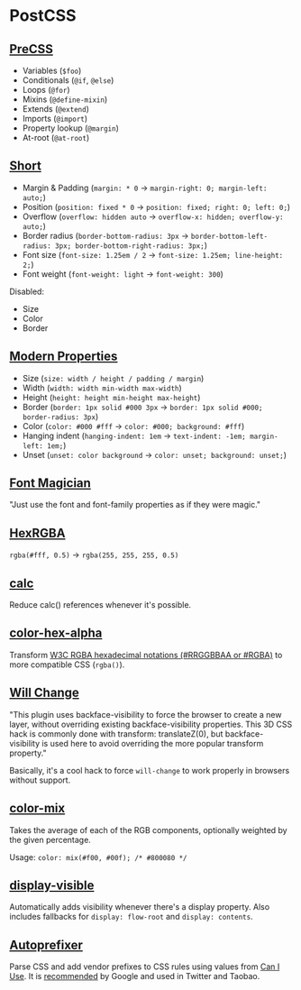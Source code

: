 # PostCSS

## [PreCSS](https://github.com/jonathantneal/precss/blob/master/README.md)
- Variables (`$foo`)
- Conditionals (`@if`, `@else`)
- Loops (`@for`)
- Mixins (`@define-mixin`)
- Extends (`@extend`)
- Imports (`@import`)
- Property lookup (`@margin`)
- At-root (`@at-root`)

## [Short](https://github.com/jonathantneal/postcss-short/blob/master/README.md)
- Margin & Padding (`margin: * 0` -> `margin-right: 0; margin-left: auto;`)
- Position (`position: fixed * 0` -> `position: fixed; right: 0; left: 0;`)
- Overflow (`overflow: hidden auto` -> `overflow-x: hidden; overflow-y: auto;`)
- Border radius (`border-bottom-radius: 3px` -> `border-bottom-left-radius: 3px; border-bottom-right-radius: 3px;`)
- Font size (`font-size: 1.25em / 2` -> `font-size: 1.25em; line-height: 2;`)
- Font weight (`font-weight: light` -> `font-weight: 300`)

Disabled:
- Size
- Color
- Border

## [Modern Properties](https://www.npmjs.com/package/postcss-modern-properties)
- Size (`size: width / height / padding / margin`)
- Width (`width: width min-width max-width`)
- Height (`height: height min-height max-height`)
- Border (`border: 1px solid #000 3px` -> `border: 1px solid #000; border-radius: 3px`)
- Color (`color: #000 #fff` -> `color: #000; background: #fff`)
- Hanging indent (`hanging-indent: 1em` -> `text-indent: -1em; margin-left: 1em;`)
- Unset (`unset: color background` -> `color: unset; background: unset;`)

## [Font Magician](https://github.com/jonathantneal/postcss-font-magician/blob/master/README.md)
"Just use the font and font-family properties as if they were magic."

## [HexRGBA](https://github.com/seaneking/postcss-hexrgba/blob/master/README.md)
`rgba(#fff, 0.5)` -> `rgba(255, 255, 255, 0.5)`

## [calc](https://github.com/postcss/postcss-calc/blob/master/README.md)
Reduce calc() references whenever it's possible.

## [color-hex-alpha](https://github.com/postcss/postcss-color-hex-alpha/blob/master/README.md)
Transform [W3C RGBA hexadecimal notations (#RRGGBBAA or #RGBA)](https://drafts.csswg.org/css-color/#hex-notation) to more compatible CSS (`rgba()`).

## [Will Change](https://github.com/postcss/postcss-will-change/blob/master/README.md)
"This plugin uses backface-visibility to force the browser to create a new layer, without overriding existing backface-visibility properties. This 3D CSS hack is commonly done with transform: translateZ(0), but backface-visibility is used here to avoid overriding the more popular transform property."

Basically, it's a cool hack to force `will-change` to work properly in browsers without support.

## [color-mix](https://github.com/iamstarkov/postcss-color-mix/blob/master/README.md)
Takes the average of each of the RGB components, optionally weighted by the given percentage.

Usage: `color: mix(#f00, #00f); /* #800080 */`

## [display-visible](https://www.npmjs.com/package/postcss-display-visible)
Automatically adds visibility whenever there's a display property. Also includes fallbacks for `display: flow-root` and `display: contents`.

## [Autoprefixer](https://github.com/postcss/autoprefixer/blob/master/README.md)
Parse CSS and add vendor prefixes to CSS rules using values from [Can I Use](http://caniuse.com/). It is [recommended](https://developers.google.com/web/tools/setup/setup-buildtools#dont_trip_up_with_vendor_prefixes) by Google and used in Twitter and Taobao.

